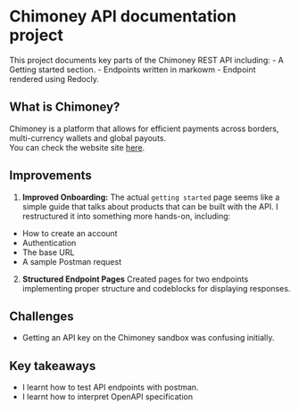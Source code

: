 
# Chimoney API documentation project
This project documents key parts of the Chimoney REST API including:
    - A Getting started section.
    - Endpoints written in markowm
    - Endpoint rendered using Redocly. 

## What is Chimoney?
Chimoney is a platform that allows for efficient payments across borders, multi-currency wallets and global payouts.  
You can check the website site [here](https://chimoney.io).



## Improvements 
1. **Improved Onboarding:** The actual ```getting started``` page seems like a simple guide that talks about products that can be built with the API. I restructured it into something more hands-on, including:
- How to create an account
- Authentication
- The base URL
- A sample Postman request

2. **Structured Endpoint Pages** Created pages for two endpoints implementing proper structure and codeblocks for displaying responses. 


## Challenges
- Getting an API key on the Chimoney sandbox was confusing initially.


## Key takeaways
- I learnt how to test API endpoints with postman. 
- I learnt how to interpret OpenAPI specification



